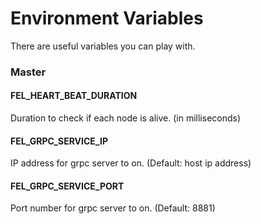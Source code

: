 # Environment Variables

There are useful variables you can play with.

### Master

#### FEL_HEART_BEAT_DURATION

Duration to check if each node is alive. (in milliseconds)

#### FEL_GRPC_SERVICE_IP

IP address for grpc server to on. (Default: host ip address)

#### FEL_GRPC_SERVICE_PORT

Port number for grpc server to on. (Default: 8881)